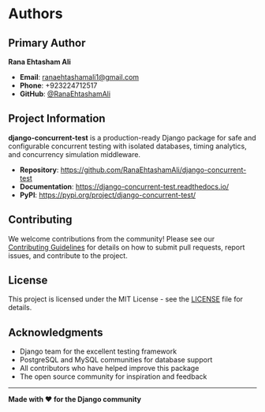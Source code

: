 # Authors

## Primary Author

**Rana Ehtasham Ali**
- **Email**: ranaehtashamali1@gmail.com
- **Phone**: +923224712517
- **GitHub**: [@RanaEhtashamAli](https://github.com/RanaEhtashamAli)

## Project Information

**django-concurrent-test** is a production-ready Django package for safe and configurable concurrent testing with isolated databases, timing analytics, and concurrency simulation middleware.

- **Repository**: https://github.com/RanaEhtashamAli/django-concurrent-test
- **Documentation**: https://django-concurrent-test.readthedocs.io/
- **PyPI**: https://pypi.org/project/django-concurrent-test/

## Contributing

We welcome contributions from the community! Please see our [Contributing Guidelines](CONTRIBUTING.md) for details on how to submit pull requests, report issues, and contribute to the project.

## License

This project is licensed under the MIT License - see the [LICENSE](LICENSE) file for details.

## Acknowledgments

- Django team for the excellent testing framework
- PostgreSQL and MySQL communities for database support
- All contributors who have helped improve this package
- The open source community for inspiration and feedback

---

**Made with ❤️ for the Django community** 